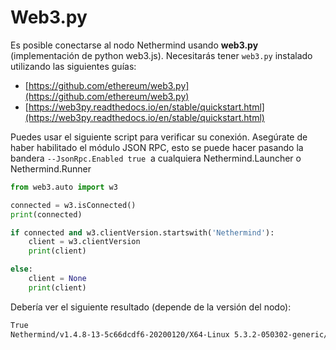 # Web3.py

Es posible conectarse al nodo Nethermind usando **web3.py** \(implementación de python web3.js\). Necesitarás tener  `web3.py`  instalado utilizando las siguientes guías:

* [https://github.com/ethereum/web3.py](https://github.com/ethereum/web3.py)
* [https://web3py.readthedocs.io/en/stable/quickstart.html](https://web3py.readthedocs.io/en/stable/quickstart.html)

Puedes usar el siguiente script para verificar su conexión. Asegúrate de haber habilitado el módulo JSON RPC, esto se puede hacer pasando la bandera `--JsonRpc.Enabled true`  a cualquiera  Nethermind.Launcher o Nethermind.Runner

```python
from web3.auto import w3

connected = w3.isConnected()
print(connected)

if connected and w3.clientVersion.startswith('Nethermind'):
    client = w3.clientVersion
    print(client)

else:
    client = None
    print(client)
```

Debería ver el siguiente resultado \(depende de la versión del nodo\):

```bash
True
Nethermind/v1.4.8-13-5c66dcdf6-20200120/X64-Linux 5.3.2-050302-generic/Core3.1.1
```

